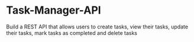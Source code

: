# Task-Manager-API
 Build a REST API that allows users to create tasks, view their tasks, update their tasks, mark tasks as completed and delete tasks

